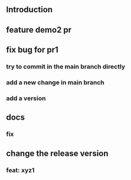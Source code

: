## Introduction

## feature demo2 pr

## fix bug for pr1

### try to commit in the main branch directly

### add a new change in main branch

### add a version

## docs 

### fix

## change the release version

### feat: xyz1